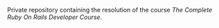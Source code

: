 Private repository containing the resolution of the course *The Complete Ruby On Rails Developer Course*.